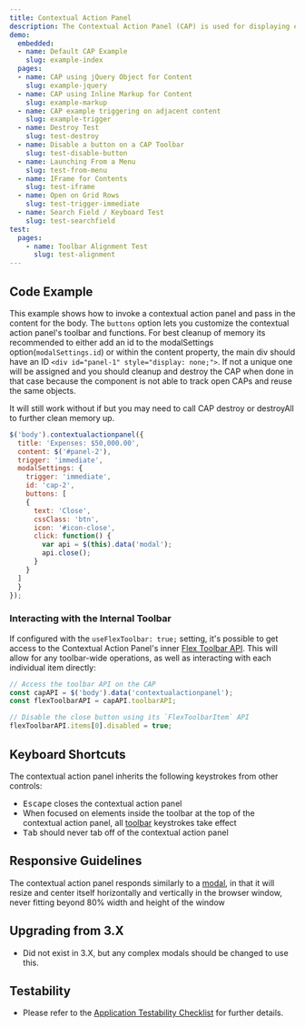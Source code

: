 ```yaml
---
title: Contextual Action Panel
description: The Contextual Action Panel (CAP) is used for displaying entire workflows in a Modal-style setting.
demo:
  embedded:
  - name: Default CAP Example
    slug: example-index
  pages:
  - name: CAP using jQuery Object for Content
    slug: example-jquery
  - name: CAP using Inline Markup for Content
    slug: example-markup
  - name: CAP example triggering on adjacent content
    slug: example-trigger
  - name: Destroy Test
    slug: test-destroy
  - name: Disable a button on a CAP Toolbar
    slug: test-disable-button
  - name: Launching From a Menu
    slug: test-from-menu
  - name: IFrame for Contents
    slug: test-iframe
  - name: Open on Grid Rows
    slug: test-trigger-immediate
  - name: Search Field / Keyboard Test
    slug: test-searchfield
test:
  pages:
    - name: Toolbar Alignment Test
      slug: test-alignment
---
```


## Code Example

This example shows how to invoke a contextual action panel and pass in the content for the body. The `buttons` option lets you customize the contextual action panel's toolbar and functions. For best cleanup of memory its recommended to either add an id to the modalSettings option(`modalSettings.id`) or within the content property, the main div should have an ID `<div id="panel-1" style="display: none;">`. If not a unique one will be assigned and you should cleanup and destroy the CAP when done in that case because the component is not able to track open CAPs and reuse the same objects.

It will still work without if but you may need to call CAP destroy or destroyAll to further clean memory up.

```javascript
$('body').contextualactionpanel({
  title: 'Expenses: $50,000.00',
  content: $('#panel-2'),
  trigger: 'immediate',
  modalSettings: {
    trigger: 'immediate',
    id: 'cap-2',
    buttons: [
    {
      text: 'Close',
      cssClass: 'btn',
      icon: '#icon-close',
      click: function() {
        var api = $(this).data('modal');
        api.close();
      }
    }
  ]
  }
});
```

### Interacting with the Internal Toolbar

If configured with the `useFlexToolbar: true;` setting, it's possible to get access to the Contextual Action Panel's inner [Flex Toolbar API]('./toolbar-flex'). This will allow for any toolbar-wide operations, as well as interacting with each individual item directly:

```js
// Access the toolbar API on the CAP
const capAPI = $('body').data('contextualactionpanel');
const flexToolbarAPI = capAPI.toolbarAPI;

// Disable the close button using its `FlexToolbarItem` API
flexToolbarAPI.items[0].disabled = true;
```

## Keyboard Shortcuts

The contextual action panel inherits the following keystrokes from other controls:

- <kbd>Escape</kbd> closes the contextual action panel
- When focused on elements inside the toolbar at the top of the contextual action panel, all [toolbar](./toolbar) keystrokes take effect
- <kbd>Tab</kbd> should never tab off of the contextual action panel

## Responsive Guidelines

The contextual action panel responds similarly to a [modal](./modal), in that it will resize and center itself horizontally and vertically in the browser window, never fitting beyond 80% width and height of the window

## Upgrading from 3.X

- Did not exist in 3.X, but any complex modals should be changed to use this.

## Testability

- Please refer to the [Application Testability Checklist](https://design.infor.com/resources/application-testability-checklist) for further details.

